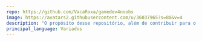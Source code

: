 ```yaml
---
repo: https://github.com/VacaRoxa/gamedev4noobs
image: https://avatars2.githubusercontent.com/u/36037965?s=88&v=4
description: "O propósito desse repositório, além de contribuir para o projeto 4noobs, é ensinar o básico do desenvolvimento de jogos para iniciantes e democratizar o conhecimento nesta área. Apresentando boas práticas e insumos para criar games incríveis."
principal_language: Variados
---
```

